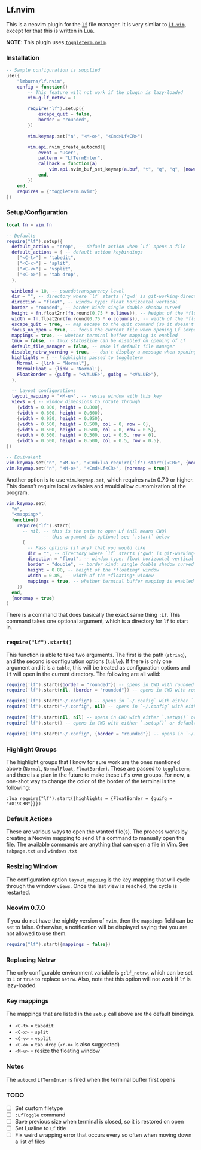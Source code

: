 ## Lf.nvim

This is a neovim plugin for the [`lf`](https://github.com/gokcehan/lf) file manager.
It is very similar to [`lf.vim`](https://github.com/ptzz/lf.vim), except for that this is written in Lua.

**NOTE**: This plugin uses [`toggleterm.nvim`](https://github.com/akinsho/toggleterm.nvim).

### Installation
```lua
-- Sample configuration is supplied
use({
    "lmburns/lf.nvim",
    config = function()
        -- This feature will not work if the plugin is lazy-loaded
        vim.g.lf_netrw = 1

        require("lf").setup({
            escape_quit = false,
            border = "rounded",
        })

        vim.keymap.set("n", "<M-o>", "<Cmd>Lf<CR>")

        vim.api.nvim_create_autocmd({
            event = "User",
            pattern = "LfTermEnter",
            callback = function(a)
                vim.api.nvim_buf_set_keymap(a.buf, "t", "q", "q", {nowait = true})
            end,
        })
    end,
    requires = {"toggleterm.nvim"}
})
```

### Setup/Configuration

```lua
local fn = vim.fn

-- Defaults
require("lf").setup({
  default_action = "drop", -- default action when `Lf` opens a file
  default_actions = { -- default action keybindings
    ["<C-t>"] = "tabedit",
    ["<C-x>"] = "split",
    ["<C-v>"] = "vsplit",
    ["<C-o>"] = "tab drop",
  },

  winblend = 10, -- psuedotransparency level
  dir = "", -- directory where `lf` starts ('gwd' is git-working-directory, ""/nil is CWD)
  direction = "float", -- window type: float horizontal vertical
  border = "rounded", -- border kind: single double shadow curved
  height = fn.float2nr(fn.round(0.75 * o.lines)), -- height of the *floating* window
  width = fn.float2nr(fn.round(0.75 * o.columns)), -- width of the *floating* window
  escape_quit = true, -- map escape to the quit command (so it doesn't go into a meta normal mode)
  focus_on_open = true, -- focus the current file when opening Lf (experimental)
  mappings = true, -- whether terminal buffer mapping is enabled
  tmux = false, -- tmux statusline can be disabled on opening of Lf
  default_file_manager = false, -- make lf default file manager
  disable_netrw_warning = true, -- don't display a message when opening a directory with `default_file_manager` as true
  highlights = { -- highlights passed to toggleterm
    Normal = {link = "Normal"},
    NormalFloat = {link = 'Normal'},
    FloatBorder = {guifg = "<VALUE>", guibg = "<VALUE>"},
  },

  -- Layout configurations
  layout_mapping = "<M-u>", -- resize window with this key
  views = { -- window dimensions to rotate through
    {width = 0.800, height = 0.800},
    {width = 0.600, height = 0.600},
    {width = 0.950, height = 0.950},
    {width = 0.500, height = 0.500, col = 0, row = 0},
    {width = 0.500, height = 0.500, col = 0, row = 0.5},
    {width = 0.500, height = 0.500, col = 0.5, row = 0},
    {width = 0.500, height = 0.500, col = 0.5, row = 0.5},
})

-- Equivalent
vim.keymap.set("n", "<M-o>", "<Cmd>lua require('lf').start()<CR>", {noremap = true})
vim.keymap.set("n", "<M-o>", "<Cmd>Lf<CR>", {noremap = true})
```

Another option is to use `vim.keymap.set`, which requires `nvim` 0.7.0 or higher. This doesn't require local
variables and would allow customization of the program.

```lua
vim.keymap.set(
  "n",
  "<mapping>",
  function()
    require("lf").start(
      -- nil, -- this is the path to open Lf (nil means CWD)
              -- this argument is optional see `.start` below
      {
        -- Pass options (if any) that you would like
        dir = "", -- directory where `lf` starts ('gwd' is git-working-directory)
        direction = "float", -- window type: float horizontal vertical
        border = "double", -- border kind: single double shadow curved
        height = 0.80, -- height of the *floating* window
        width = 0.85, -- width of the *floating* window
        mappings = true, -- whether terminal buffer mapping is enabled
    })
  end,
  {noremap = true}
)
```

There is a command that does basically the exact same thing `:Lf`. This command takes one optional argument,
which is a directory for `lf` to start in.

### `require("lf").start()`
This function is able to take two arguments. The first is the path (`string`), and the second is configuration
options (`table`). If there is only one argument and it is a `table`, this will be treated as configuration
options and `lf` will open in the current directory. The following are all valid:

```lua
require('lf').start({border = "rounded"}) -- opens in CWD with rounded borders
require('lf').start(nil, {border = "rounded"}) -- opens in CWD with rounded borders

require('lf').start("~/.config") -- opens in `~/.config` with either `.setup()` or default options
require('lf').start("~/.config", nil) -- opens in `~/.config` with either `.setup()` or default options

require('lf').start(nil, nil) -- opens in CWD with either `.setup()` or default options
require('lf').start() -- opens in CWD with either `.setup()` or default options

require('lf').start("~/.config", {border = "rounded"}) -- opens in `~/.config` with rounded borders
```

### Highlight Groups
The highlight groups that I know for sure work are the ones mentioned above (`Normal`, `NormalFloat`, `FloatBorder`). These are passed to `toggleterm`, and there is a plan in the future to make these `Lf`'s own groups. For now, a one-shot way to change the color of the border of the terminal is the following:

```vim
:lua require("lf").start({highlights = {FloatBorder = {guifg = "#819C3B"}}})
```

### Default Actions
These are various ways to open the wanted file(s). The process works by creating a Neovim mapping to send
`lf` a command to manually open the file. The available commands are anything that can open a file in Vim.
See `tabpage.txt` and `windows.txt`

### Resizing Window
The configuration option `layout_mapping` is the key-mapping that will cycle through the window `views`.
Once the last view is reached, the cycle is restarted.

### Neovim 0.7.0
If you do not have the nightly version of `nvim`, then the `mappings` field can be set to false.
Otherwise, a notification will be displayed saying that you are not allowed to use them.

```lua
require("lf").start({mappings = false})
```

### Replacing Netrw
The only configurable environment variable is `g:lf_netrw`, which can be set to `1` or `true` to replace `netrw`.
Also, note that this option will not work if `lf` is lazy-loaded.

### Key mappings
The mappings that are listed in the `setup` call above are the default bindings.

* `<C-t>` = `tabedit`
* `<C-x>` = `split`
* `<C-v>` = `vsplit`
* `<C-o>` = `tab drop` (`<r-o>` is also suggested)
* `<M-u>` = resize the floating window

### Notes
The `autocmd` `LfTermEnter` is fired when the terminal buffer first opens

### TODO
- [ ] Set custom filetype
- [ ] `:LfToggle` command
- [ ] Save previous size when terminal is closed, so it is restored on open
- [ ] Set Lualine to `Lf` title
- [ ] Fix weird wrapping error that occurs every so often when moving down a list of files
